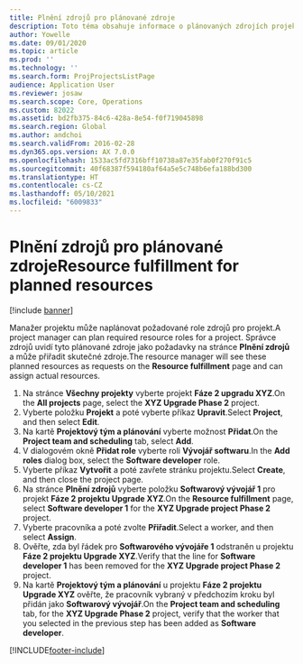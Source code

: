 ```yaml
---
title: Plnění zdrojů pro plánované zdroje
description: Toto téma obsahuje informace o plánovaných zdrojích projektu.
author: Yowelle
ms.date: 09/01/2020
ms.topic: article
ms.prod: ''
ms.technology: ''
ms.search.form: ProjProjectsListPage
audience: Application User
ms.reviewer: josaw
ms.search.scope: Core, Operations
ms.custom: 82022
ms.assetid: bd2fb375-84c6-428a-8e54-f0f719045898
ms.search.region: Global
ms.author: andchoi
ms.search.validFrom: 2016-02-28
ms.dyn365.ops.version: AX 7.0.0
ms.openlocfilehash: 1533ac5fd7316bff10738a87e35fab0f270f91c5
ms.sourcegitcommit: 40f68387f594180af64a5e5c748b6efa188bd300
ms.translationtype: HT
ms.contentlocale: cs-CZ
ms.lasthandoff: 05/10/2021
ms.locfileid: "6009833"
---
```

# <a name="resource-fulfillment-for-planned-resources"></a><span data-ttu-id="a8740-103">Plnění zdrojů pro plánované zdroje</span><span class="sxs-lookup"><span data-stu-id="a8740-103">Resource fulfillment for planned resources</span></span>

[!include [banner](../includes/banner.md)]

<span data-ttu-id="a8740-104">Manažer projektu může naplánovat požadované role zdrojů pro projekt.</span><span class="sxs-lookup"><span data-stu-id="a8740-104">A project manager can plan required resource roles for a project.</span></span> <span data-ttu-id="a8740-105">Správce zdrojů uvidí tyto plánované zdroje jako požadavky na stránce **Plnění zdrojů** a může přiřadit skutečné zdroje.</span><span class="sxs-lookup"><span data-stu-id="a8740-105">The resource manager will see these planned resources as requests on the **Resource fulfillment** page and can assign actual resources.</span></span>

1. <span data-ttu-id="a8740-106">Na stránce **Všechny projekty** vyberte projekt **Fáze 2 upgradu XYZ**.</span><span class="sxs-lookup"><span data-stu-id="a8740-106">On the **All projects** page, select the **XYZ Upgrade Phase 2** project.</span></span>
2. <span data-ttu-id="a8740-107">Vyberte položku **Projekt** a poté vyberte příkaz **Upravit**.</span><span class="sxs-lookup"><span data-stu-id="a8740-107">Select **Project**, and then select **Edit**.</span></span>
3. <span data-ttu-id="a8740-108">Na kartě **Projektový tým a plánování** vyberte možnost **Přidat**.</span><span class="sxs-lookup"><span data-stu-id="a8740-108">On the **Project team and scheduling** tab, select **Add**.</span></span>
4. <span data-ttu-id="a8740-109">V dialogovém okně **Přidat role** vyberte roli **Vývojář softwaru**.</span><span class="sxs-lookup"><span data-stu-id="a8740-109">In the **Add roles** dialog box, select the **Software developer** role.</span></span>
5. <span data-ttu-id="a8740-110">Vyberte příkaz **Vytvořit** a poté zavřete stránku projektu.</span><span class="sxs-lookup"><span data-stu-id="a8740-110">Select **Create**, and then close the project page.</span></span>
6. <span data-ttu-id="a8740-111">Na stránce **Plnění zdrojů** vyberte položku **Softwarový vývojář 1** pro projekt **Fáze 2 projektu Upgrade XYZ**.</span><span class="sxs-lookup"><span data-stu-id="a8740-111">On the **Resource fulfillment** page, select **Software developer 1** for the **XYZ Upgrade project Phase 2** project.</span></span>
7. <span data-ttu-id="a8740-112">Vyberte pracovníka a poté zvolte **Přiřadit**.</span><span class="sxs-lookup"><span data-stu-id="a8740-112">Select a worker, and then select **Assign**.</span></span>
8. <span data-ttu-id="a8740-113">Ověřte, zda byl řádek pro **Softwarového vývojáře 1** odstraněn u projektu **Fáze 2 projektu Upgrade XYZ**.</span><span class="sxs-lookup"><span data-stu-id="a8740-113">Verify that the line for **Software developer 1** has been removed for the **XYZ Upgrade project Phase 2** project.</span></span>
9. <span data-ttu-id="a8740-114">Na kartě **Projektový tým a plánování** u projektu **Fáze 2 projektu Upgrade XYZ** ověřte, že pracovník vybraný v předchozím kroku byl přidán jako **Softwarový vývojář**.</span><span class="sxs-lookup"><span data-stu-id="a8740-114">On the **Project team and scheduling** tab, for the **XYZ Upgrade Phase 2** project, verify that the worker that you selected in the previous step has been added as **Software developer**.</span></span>


[!INCLUDE[footer-include](../includes/footer-banner.md)]